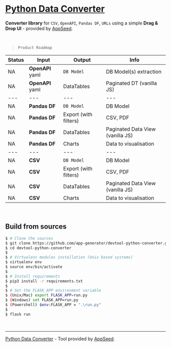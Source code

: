# [Python Data Converter](https://github.com/app-generator/devtool-python-converter)

**Converter library** for `CSV`, `OpenAPI`, `Pandas DF`, `URLs` using a simple **Drag & Drop UI** - provided by [AppSeed](https://appseed.us/).

<br />

> `Product Roadmap`

| Status | Input | Output | Info | 
| --- | --- | --- | --- |
| NA | **OpenAPI** yaml | `DB Model` | DB Model(s) extraction  |
| NA | **OpenAPI** yaml | DataTables | Paginated DT (vanilla JS) |
| --- | --- | --- | --- |
| NA | **Pandas DF** | `DB Model` | DB Model |
| NA | **Pandas DF** | Export (with filters) | CSV, PDF  |
| NA | **Pandas DF** | DataTables | Paginated Data View (vanilla JS) |
| NA | **Pandas DF** | Charts | Data to visualisation  |
| --- | --- | --- | --- |
| NA | **CSV** | `DB Model` | DB Model |
| NA | **CSV** | Export (with filters) | CSV, PDF  |
| NA | **CSV** | DataTables | Paginated Data View (vanilla JS) |
| NA | **CSV** | Charts | Data to visualisation  |

<br />

## Build from sources

```bash
$ # Clone the sources
$ git clone https://github.com/app-generator/devtool-python-converter.git
$ cd devtool-python-converter
$
$ # Virtualenv modules installation (Unix based systems)
$ virtualenv env
$ source env/bin/activate
$
$ # Install requirements
$ pip3 install -r requirements.txt
$
$ # Set the FLASK_APP environment variable
$ (Unix/Mac) export FLASK_APP=run.py
$ (Windows) set FLASK_APP=run.py
$ (Powershell) $env:FLASK_APP = ".\run.py"
$
$ flask run 
```

<br />

---
[Python Data Converter](https://github.com/app-generator/devtool-python-converter) - Tool provided by [AppSeed](https://appseed.us).
